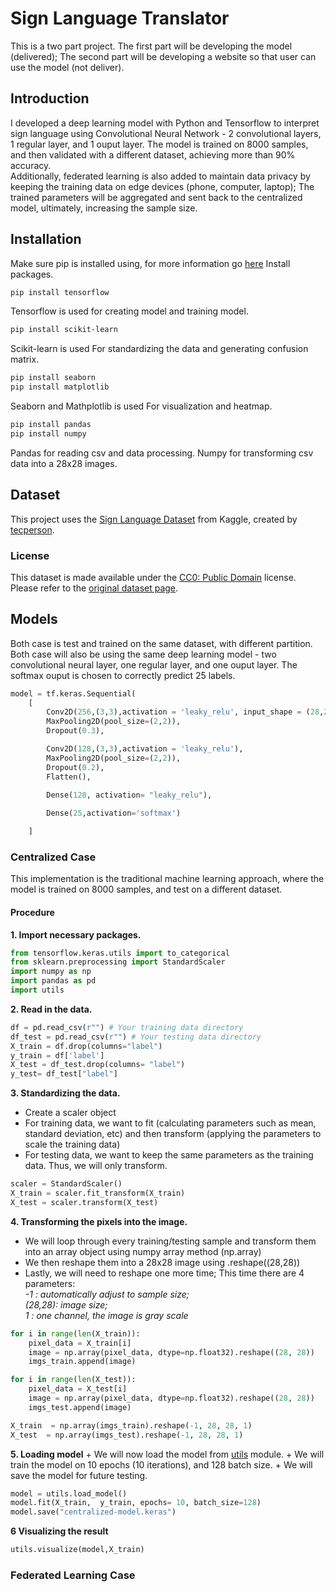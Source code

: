 # Sign Language Translator  
This is a two part project. The first part will be developing the model (delivered); The second part will be developing a website so that user can use the model (not deliver).  
## Introduction
I developed a deep learning model with Python and Tensorflow to interpret sign language using Convolutional Neural Network - 2 convolutional layers, 1 regular layer, and 1 ouput layer. The model is trained on 8000 samples, and then validated with a different dataset, achieving more than 90% accuracy.  
Additionally, federated learning is also added to maintain data privacy by keeping the training data on edge devices (phone, computer, laptop); The trained parameters will be aggregated and sent back to the centralized model, ultimately, increasing the sample size.
## Installation
Make sure pip is installed using, for more information go [here](https://pip.pypa.io/en/stable/installation/)
Install packages.
```bash
pip install tensorflow 
```
Tensorflow is used for creating model and training model.
```bash
pip install scikit-learn
```
Scikit-learn is used For standardizing the data and generating confusion matrix.
```bash
pip install seaborn
pip install matplotlib
```
Seaborn and Mathplotlib is used For visualization and heatmap.
```bash
pip install pandas
pip install numpy
```
Pandas for reading csv and data processing.
Numpy for transforming csv data into a 28x28 images.
## Dataset
This project uses the [Sign Language Dataset](https://www.kaggle.com/datasets/datamunge/sign-language-mnist) from Kaggle, created by [tecperson](https://www.kaggle.com/datamunge).  
### License
This dataset is made available under the [CC0: Public Domain](https://creativecommons.org/publicdomain/zero/1.0/) license. Please refer to the [original dataset page](https://www.kaggle.com/datasets/datamunge/sign-language-mnist).
## Models
Both case is test and trained on the same dataset, with different partition. Both case will also be using the same deep learning model - two convolutional neural layer, one regular layer, and one ouput layer. The softmax ouput is chosen to correctly predict 25 labels.
```python
model = tf.keras.Sequential(
    [
        Conv2D(256,(3,3),activation = 'leaky_relu', input_shape = (28,28,1)),
        MaxPooling2D(pool_size=(2,2)),
        Dropout(0.3),

        Conv2D(128,(3,3),activation = 'leaky_relu'),
        MaxPooling2D(pool_size=(2,2)),
        Dropout(0.2),
        Flatten(),

        Dense(128, activation= "leaky_relu"),
    
        Dense(25,activation='softmax')

    ]
```

### Centralized Case
This implementation is the traditional machine learning approach, where the model is trained on 8000 samples, and test on a different dataset.
#### Procedure
**1. Import necessary packages.**
```python
from tensorflow.keras.utils import to_categorical
from sklearn.preprocessing import StandardScaler
import numpy as np
import pandas as pd
import utils
```
**2. Read in the data.**
```python
df = pd.read_csv(r"") # Your training data directory
df_test = pd.read_csv(r"") # Your testing data directory
X_train = df.drop(columns="label") 
y_train = df['label']
X_test = df_test.drop(columns= "label")
y_test= df_test["label"]
```
**3. Standardizing the data.**
   + Create a scaler object
   + For training data, we want to fit (calculating parameters such as mean, standard deviation, etc) and then transform (applying the parameters to scale the training data)
   + For testing data, we want to keep the same parameters as the training data. Thus, we will only transform. 
```python
scaler = StandardScaler()                 
X_train = scaler.fit_transform(X_train)   
X_test = scaler.transform(X_test)
```
**4. Transforming the pixels into the image.**
   + We will loop through every training/testing sample and transform them into an array object using numpy array method (np.array)
   + We then reshape them into a 28x28 image using .reshape((28,28))
   + Lastly, we will need to reshape one more time; This time there are 4 parameters:  
         *-1      : automatically adjust to sample size;  
          (28,28): image size;  
          1      : one channel, the image is gray scale*
```python
for i in range(len(X_train)):
    pixel_data = X_train[i]
    image = np.array(pixel_data, dtype=np.float32).reshape((28, 28))
    imgs_train.append(image)

for i in range(len(X_test)):
    pixel_data = X_test[i]
    image = np.array(pixel_data, dtype=np.float32).reshape((28, 28))
    imgs_test.append(image)

X_train  = np.array(imgs_train).reshape(-1, 28, 28, 1)
X_test  = np.array(imgs_test).reshape(-1, 28, 28, 1)
```
**5. Loading model**
    + We will now load the model from [utils](https://github.com/synguyen446/sign-language-translator/blob/main/centralized-case/utils.py) module.
    + We will train the model on 10 epochs (10 iterations), and 128 batch size.
    + We will save the model for future testing.
```python
model = utils.load_model()
model.fit(X_train,  y_train, epochs= 10, batch_size=128)
model.save("centralized-model.keras")
```
**6 Visualizing the result**
```python
utils.visualize(model,X_train)
```
### Federated Learning Case 

